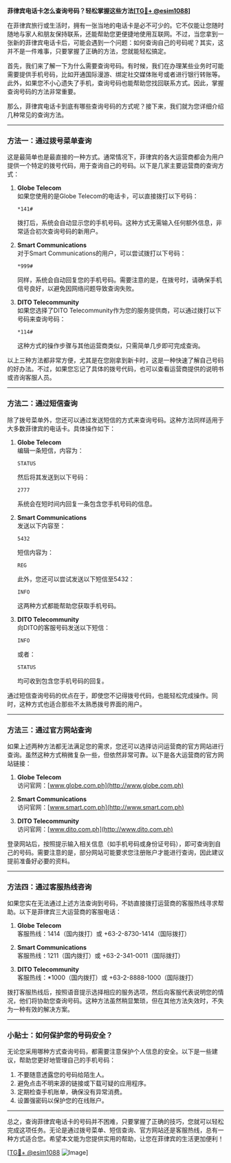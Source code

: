 **菲律宾电话卡怎么查询号码？轻松掌握这些方法[[TG💪+ @esim1088](https://t.me/s/esim1088)]**

在菲律宾旅行或生活时，拥有一张当地的电话卡是必不可少的。它不仅能让您随时随地与家人和朋友保持联系，还能帮助您更便捷地使用互联网。不过，当您拿到一张新的菲律宾电话卡后，可能会遇到一个问题：如何查询自己的号码呢？其实，这并不是一件难事，只要掌握了正确的方法，您就能轻松搞定。

首先，我们来了解一下为什么需要查询号码。有时候，我们在办理某些业务时可能需要提供手机号码，比如开通国际漫游、绑定社交媒体账号或者进行银行转账等。此外，如果您不小心遗失了手机，查询号码也能帮助您找回联系方式。因此，掌握查询号码的方法非常重要。

那么，菲律宾电话卡到底有哪些查询号码的方式呢？接下来，我们就为您详细介绍几种常见的查询方法。

---

### 方法一：通过拨号菜单查询

这是最简单也是最直接的一种方式。通常情况下，菲律宾的各大运营商都会为用户提供一个特定的拨号代码，用于查询自己的号码。以下是几家主要运营商的查询方式：

1. **Globe Telecom**  
   如果您使用的是Globe Telecom的电话卡，可以直接拨打以下号码：
   ```
   *141#
   ```
   拨打后，系统会自动显示您的手机号码。这种方式无需输入任何额外信息，非常适合初次查询号码的新用户。

2. **Smart Communications**  
   对于Smart Communications的用户，可以尝试拨打以下号码：
   ```
   *999#
   ```
   同样，系统会自动回复您的手机号码。需要注意的是，在拨号时，请确保手机信号良好，以避免因网络问题导致查询失败。

3. **DITO Telecommunity**  
   如果您选择了DITO Telecommunity作为您的服务提供商，可以通过拨打以下号码来查询号码：
   ```
   *114#
   ```
   这种方式的操作步骤与其他运营商类似，只需简单几步即可完成查询。

以上三种方法都非常方便，尤其是在您刚拿到新卡时，这是一种快速了解自己号码的好办法。不过，如果您忘记了具体的拨号代码，也可以查看运营商提供的说明书或咨询客服人员。

---

### 方法二：通过短信查询

除了拨号菜单外，您还可以通过发送短信的方式来查询号码。这种方法同样适用于大多数菲律宾的电话卡。具体操作如下：

1. **Globe Telecom**  
   编辑一条短信，内容为：
   ```
   STATUS
   ```
   然后将其发送到以下号码：
   ```
   2777
   ```
   系统会在短时间内回复一条包含您手机号码的信息。

2. **Smart Communications**  
   发送以下内容至：
   ```
   5432
   ```
   短信内容为：
   ```
   REG
   ```
   此外，您还可以尝试发送以下短信至5432：
   ```
   INFO
   ```
   这两种方式都能帮助您获取手机号码。

3. **DITO Telecommunity**  
   向DITO的客服号码发送以下短信：
   ```
   INFO
   ```
   或者：
   ```
   STATUS
   ```
   均可收到包含您手机号码的回复。

通过短信查询号码的优点在于，即使您不记得拨号代码，也能轻松完成操作。同时，这种方式也适合那些不太熟悉拨号界面的用户。

---

### 方法三：通过官方网站查询

如果上述两种方法都无法满足您的需求，您还可以选择访问运营商的官方网站进行查询。虽然这种方式稍微复杂一些，但依然非常可靠。以下是各大运营商的官方网站链接：

1. **Globe Telecom**  
   访问官网：[www.globe.com.ph](http://www.globe.com.ph)

2. **Smart Communications**  
   访问官网：[www.smart.com.ph](http://www.smart.com.ph)

3. **DITO Telecommunity**  
   访问官网：[www.dito.com.ph](http://www.dito.com.ph)

登录网站后，按照提示输入相关信息（如手机号码或身份证号码），即可查询到自己的号码。需要注意的是，部分网站可能要求您注册账户才能进行查询，因此建议提前准备好必要的资料。

---

### 方法四：通过客服热线咨询

如果您实在无法通过上述方法查询到号码，不妨直接拨打运营商的客服热线寻求帮助。以下是菲律宾三大运营商的客服电话：

1. **Globe Telecom**  
   客服热线：1414（国内拨打）或 +63-2-8730-1414（国际拨打）

2. **Smart Communications**  
   客服热线：1211（国内拨打）或 +63-2-341-0011（国际拨打）

3. **DITO Telecommunity**  
   客服热线：*1000（国内拨打）或 +63-2-8888-1000（国际拨打）

拨打客服热线后，按照语音提示选择相应的服务选项，然后向客服代表说明您的情况，他们将协助您查询号码。这种方法虽然稍显繁琐，但在其他方法失效时，不失为一种有效的解决方案。

---

### 小贴士：如何保护您的号码安全？

无论您采用哪种方式查询号码，都需要注意保护个人信息的安全。以下是一些建议，帮助您更好地管理自己的手机号码：

1. 不要随意透露您的号码给陌生人。
2. 避免点击不明来源的链接或下载可疑的应用程序。
3. 定期检查手机账单，确保没有异常消费。
4. 设置强密码以保护您的在线账户。

---

总之，查询菲律宾电话卡的号码并不困难，只要掌握了正确的技巧，您就可以轻松完成这项任务。无论是通过拨号菜单、短信查询、官方网站还是客服热线，总有一种方式适合您。希望本文能为您提供实用的帮助，让您在菲律宾的生活更加便利！

[[TG💪+ @esim1088](https://t.me/s/esim1088) ![Image](https://i.postimg.cc/4NQfJmqS/Snipaste-2025-05-13-00-14-12.png)]
